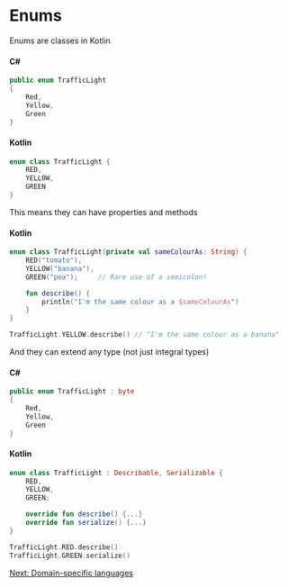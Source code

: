 # Enums
Enums are classes in Kotlin

#### C#
```csharp
public enum TrafficLight
{
    Red,
    Yellow,
    Green
}
```

#### Kotlin
```kotlin
enum class TrafficLight {
    RED,
    YELLOW,
    GREEN
}
```

This means they can have properties and methods

#### Kotlin
```kotlin
enum class TrafficLight(private val sameColourAs: String) {
    RED("tomato"),
    YELLOW("banana"),
    GREEN("pea");     // Rare use of a semicolon!

    fun describe() {
        println("I'm the same colour as a $sameColourAs")
    }
}

TrafficLight.YELLOW.describe() // "I'm the same colour as a banana"
```

And they can extend any type (not just integral types)

#### C#
```csharp
public enum TrafficLight : byte
{
    Red,
    Yellow,
    Green
}
```

#### Kotlin
```kotlin
enum class TrafficLight : Describable, Serializable {
    RED,
    YELLOW,
    GREEN;

    override fun describe() {...}
    override fun serialize() {...}
}

TrafficLight.RED.describe()
TrafficLight.GREEN.serialize()
```

[Next: Domain-specific languages](05-00-domain-specific-languages.md)
